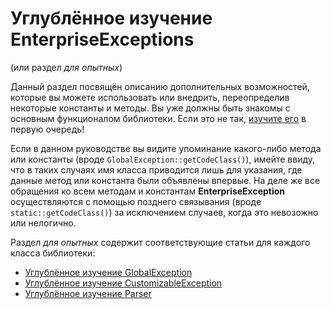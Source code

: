 # Углублённое изучение EnterpriseExceptions

(или раздел _для опытных_)

Данный раздел посвящён описанию дополнительных возможностей, которые вы можете использовать или внедрить,
переопределив некоторые константы и методы. Вы уже должны быть знакомы с основным функционалом библиотеки. Если это не
так, [изучите его](../dummies/about.md) в первую очередь!

Если в данном руководстве вы видите упоминание какого-либо метода или константы (вроде
`GlobalException::getCodeClass()`), имейте ввиду, что в таких случаях имя класса приводится лишь для указания, где
данные метод или константа были объявлены впервые. На деле же все обращения ко всем методам и константам
**EnterpriseException** осуществляются с помощью позднего связывания (вроде `static::getCodeClass()`) за исключением
случаев, когда это невозожно или нелогично.

Раздел _для опытных_ содержит соответствующие статьи для каждого класса библиотеки:
- [Углублённое изучение GlobalException](global-exception.md)
- [Углублённое изучение CustomizableException](customizable-exception.md)
- [Углублённое изучение Parser](parser.md)
